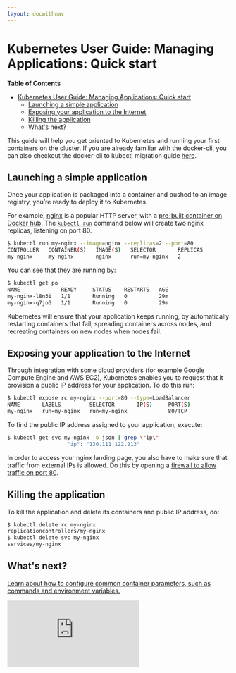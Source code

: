 ```yaml
---
layout: docwithnav
---
```

<!-- BEGIN MUNGE: UNVERSIONED_WARNING -->


<!-- END MUNGE: UNVERSIONED_WARNING -->
# Kubernetes User Guide: Managing Applications: Quick start

**Table of Contents**
<!-- BEGIN MUNGE: GENERATED_TOC -->
- [Kubernetes User Guide: Managing Applications: Quick start](#kubernetes-user-guide:-managing-applications:-quick-start)
  - [Launching a simple application](#launching-a-simple-application)
  - [Exposing your application to the Internet](#exposing-your-application-to-the-internet)
  - [Killing the application](#killing-the-application)
  - [What's next?](#whats-next)

<!-- END MUNGE: GENERATED_TOC -->

This guide will help you get oriented to Kubernetes and running your first containers on the cluster. If you are already familiar with the docker-cli, you can also checkout the docker-cli to kubectl migration guide [here](docker-cli-to-kubectl.html).


## Launching a simple application

Once your application is packaged into a container and pushed to an image registry, you’re ready to deploy it to Kubernetes.

For example, [nginx](http://wiki.nginx.org/Main) is a popular HTTP server, with a [pre-built container on Docker hub](https://registry.hub.docker.com/_/nginx/). The [`kubectl run`](kubectl/kubectl_run.html) command below will create two nginx replicas, listening on port 80.

```bash
$ kubectl run my-nginx --image=nginx --replicas=2 --port=80
CONTROLLER   CONTAINER(S)   IMAGE(S)   SELECTOR       REPLICAS
my-nginx     my-nginx       nginx      run=my-nginx   2
```

You can see that they are running by:
```bash
$ kubectl get po
NAME             READY     STATUS    RESTARTS   AGE
my-nginx-l8n3i   1/1       Running   0          29m
my-nginx-q7jo3   1/1       Running   0          29m
```

Kubernetes will ensure that your application keeps running, by automatically restarting containers that fail, spreading containers across nodes, and recreating containers on new nodes when nodes fail.
## Exposing your application to the Internet
Through integration with some cloud providers (for example Google Compute Engine and AWS EC2), Kubernetes enables you to request that it provision a public IP address for your application. To do this run:

```bash
$ kubectl expose rc my-nginx --port=80 --type=LoadBalancer
NAME       LABELS         SELECTOR       IP(S)     PORT(S)
my-nginx   run=my-nginx   run=my-nginx             80/TCP
```

To find the public IP address assigned to your application, execute:

```bash
$ kubectl get svc my-nginx -o json | grep \"ip\"
                   "ip": "130.111.122.213"
```

In order to access your nginx landing page, you also have to make sure that traffic from external IPs is allowed. Do this by opening a [firewall to allow traffic on port 80](../../docs/services-firewalls.html).

## Killing the application

To kill the application and delete its containers and public IP address, do:

```bash
$ kubectl delete rc my-nginx
replicationcontrollers/my-nginx
$ kubectl delete svc my-nginx
services/my-nginx
```

## What's next?

[Learn about how to configure common container parameters, such as commands and environment variables.](configuring-containers.html)


<!-- BEGIN MUNGE: GENERATED_ANALYTICS -->
[![Analytics](https://kubernetes-site.appspot.com/UA-36037335-10/GitHub/docs/user-guide/quick-start.md?pixel)]()
<!-- END MUNGE: GENERATED_ANALYTICS -->
